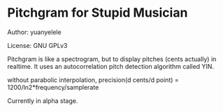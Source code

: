 # Pitchgram for Stupid Musician

Author: yuanyelele

License: GNU GPLv3

Pitchgram is like a spectrogram, but to display pitches (cents actually) in realtime. It uses an autocorrelation pitch detection algorithm called YIN.

without parabolic interpolation, precision(d cents/d point) = 1200/ln2*frequency/samplerate

Currently in alpha stage.

